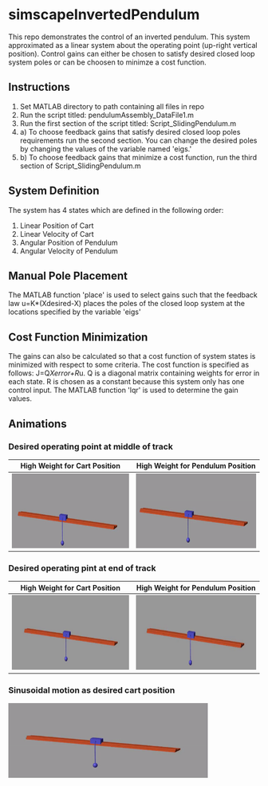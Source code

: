# simscapeInvertedPendulum
This repo demonstrates the control of an inverted pendulum. This system approximated as a linear system about the operating point (up-right vertical position). Control gains can either be chosen to satisfy desired closed loop system poles or can be choosen to minimze a cost function.

## Instructions
1. Set MATLAB directory to path containing all files in repo
2. Run the script titled: pendulumAssembly_DataFile1.m
3. Run the first section of the script titled: Script_SlidingPendulum.m
4. a) To choose feedback gains that satisfy desired closed loop poles requirements run the second section. You can change the desired poles by changing the values of the variable named 'eigs.'
4. b) To choose feedback gains that minimize a cost function, run the third section of Script_SlidingPendulum.m

## System Definition
The system has 4 states which are defined in the following order:
1. Linear Position of Cart
2. Linear Velocity of Cart
3. Angular Position of Pendulum
4. Angular Velocity of Pendulum

## Manual Pole Placement
The MATLAB function 'place' is used to select gains such that the feedback law u=K*(Xdesired-X) places the poles of the closed loop system at the locations specified by the variable 'eigs'

## Cost Function Minimization
The gains can also be calculated so that a cost function of system states is minimized with respect to some criteria. The cost function is specified as follows:
J=Q*Xerror+R*u. Q is a diagonal matrix containing weights for error in each state. R is chosen as a constant because this system only has one control input. The MATLAB function 'lqr' is used to determine the gain values.

## Animations

### Desired operating point at middle of track

|                            High Weight for Cart Position                       |                            High Weight for Pendulum Position                    |
|:------------------------------------------------------------------------------:|:-------------------------------------------------------------------------------:|
|<img src="animations/middleSetPointHighGain.gif" width="400" height="150">| <img src="animations/middleSetPointLowGain.gif" width="400" height="150">|

### Desired operating pint at end of track

|                            High Weight for Cart Position                       |                            High Weight for Pendulum Position                    |
|:------------------------------------------------------------------------------:|:-------------------------------------------------------------------------------:|
|<img src="animations/leftSetPointHighGain.gif" width="400" height="150">| <img src="animations/leftSetPointLowGain.gif" width="400" height="150">|

### Sinusoidal motion as desired cart position

<img src="animations/sinusoidalMotion.gif" width="400" height="150">
